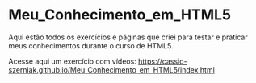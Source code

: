 # Meu_Conhecimento_em_HTML5
 Aqui estão todos os exercícios e páginas que criei para testar e praticar meus conhecimentos durante o curso de HTML5.

Acesse aqui um exercício com vídeos: https://cassio-szerniak.github.io/Meu_Conhecimento_em_HTML5/index.html
